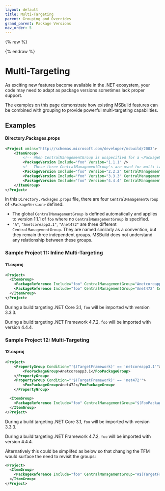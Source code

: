 ```yaml
---
layout: default
title: Multi-Targeting
parent: Grouping and Overrides
grand_parent: Package Versions
nav_order: 5
---
```


{% raw %}
<script>(function(t,e,s,n){var o,a,c;t.SMCX=t.SMCX||[],e.getElementById(n)||(o=e.getElementsByTagName(s),a=o[o.length-1],c=e.createElement(s),c.type="text/javascript",c.async=!0,c.id=n,c.src="https://widget.surveymonkey.com/collect/website/js/tRaiETqnLgj758hTBazgdzqSORtCawzIPfKe_2BNdVN8wMe8HNIqE4OpuND_2BN6BzW5.js",a.parentNode.insertBefore(c,a))})(window,document,"script","smcx-sdk");</script>
{% endraw %}

# Multi-Targeting

As exciting new features become available in the .NET ecosystem, your code may need to adapt as package versions sometimes lack proper support.

The examples on this page demonstrate how existing MSBuild features can be combined with grouping to provide powerful multi-targeting capabilities.

## Examples

#### Directory.Packages.props
```xml
<Project xmlns="http://schemas.microsoft.com/developer/msbuild/2003">
    <ItemGroup>
        <!-- When CentralManagementGroup is unspecified for a <PackageVersion>, the <PackageVersion> is part of the default global group. -->
        <PackageVersion Include="foo" Version="1.1.1" />
        <!-- These three CentralManagementGroup's are used for multi-targeting. -->
        <PackageVersion Include="foo" Version="2.2.2" CentralManagementGroup="A" />
        <PackageVersion Include="foo" Version="3.3.3" CentralManagementGroup="Anetcoreapp3.1" />
        <PackageVersion Include="foo" Version="4.4.4" CentralManagementGroup="Anet472" />
    </ItemGroup>
</Project>
```

In this `Directory.Packages.props` file, there are four `CentralManagementGroup` of `<PackageVersion>` defined.

- The global `CentralManagementGroup` is defined automatically and applies to version 1.1.1 of `foo` where no `CentralManagementGroup` is specified.
- `"A"`, `"Anetcoreapp3.1"`, `"Anet472"` are three different `CentralManagementGroup`. They are named similarly as a convention, but they remain three independent groups. MSBuild does not understand any relationship between these groups.

### Sample Project 11: Inline Multi-Targeting

#### 11.csproj
```xml
<Project>
  <ItemGroup>
    <PackageReference Include="foo" CentralManagementGroup="Anetcoreapp3.1" Condition="'$(TargetFramework)' == 'netcoreapp3.1'" />
    <PackageReference Include="foo" CentralManagementGroup="Anet472" Condition="'$(TargetFramework)' == 'net472'" />
  </ItemGroup>
</Project>
```

During a build targeting .NET Core 3.1, `foo` will be imported with version 3.3.3.

During a build targeting .NET Framework 4.7.2, `foo` will be imported with version 4.4.4.

### Sample Project 12: <PropertyGroup> Multi-Targeting

#### 12.csproj
```xml
<Project>
	<PropertyGroup Condition="'$(TargetFramework)' == 'netcoreapp3.1'">
		<FooPackageGroup>Anetcoreapp3.1</FooPackageGroup>
	</PropertyGroup>
	<PropertyGroup Condition="'$(TargetFramework)' == 'net472'">
		<FooPackageGroup>Anet472</FooPackageGroup>
	</PropertyGroup>

  <ItemGroup>
    <PackageReference Include="foo" CentralManagementGroup="$(FooPackageVersion)" />
  </ItemGroup>
</Project>
```

During a build targeting .NET Core 3.1, `foo` will be imported with version 3.3.3.

During a build targeting .NET Framework 4.7.2, `foo` will be imported with version 4.4.4.

Alternatively this could be simplifed as below so that changing the TFM would surface the need to revisit the groups:

```xml
<Project>
  <ItemGroup>
    <PackageReference Include="foo" CentralManagementGroup="A$(TargetFramework)" />
  </ItemGroup>
</Project>
```
